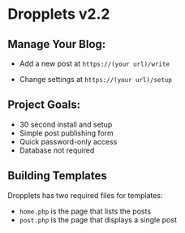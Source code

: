 Dropplets v2.2
======================================

## Manage Your Blog:

- Add a new post at `https://(your url)/write`

- Change settings at `https://(your url)/setup`

## Project Goals:

- 30 second install and setup
- Simple post publishing form
- Quick password-only access
- Database not required

## Building Templates

Dropplets has two required files for templates:

- `home.php` is the page that lists the posts
- `post.php` is the page that displays a single post
